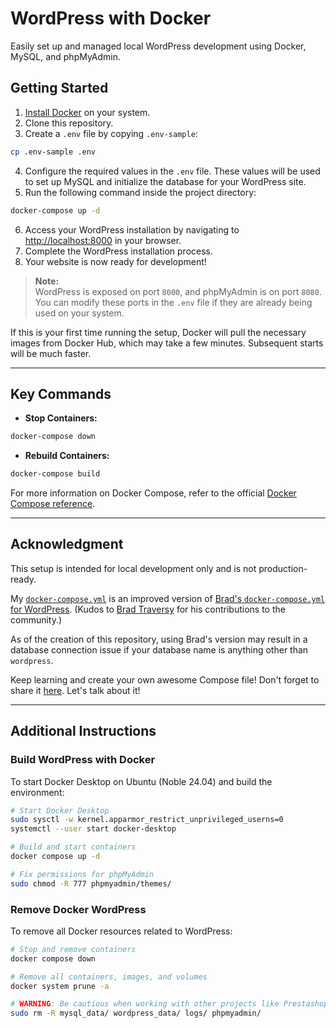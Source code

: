 # WordPress with Docker

Easily set up and managed local WordPress development using Docker, MySQL, and phpMyAdmin.

## Getting Started

1. [Install Docker](https://docs.docker.com/get-docker/) on your system.
2. Clone this repository.
3. Create a `.env` file by copying `.env-sample`:  
```bash
cp .env-sample .env
```
4. Configure the required values in the `.env` file. These values will be used to set up MySQL and initialize the database for your WordPress site.
5. Run the following command inside the project directory:
```bash
docker-compose up -d
```
6. Access your WordPress installation by navigating to [http://localhost:8000](http://localhost:8000) in your browser.
7. Complete the WordPress installation process.
8. Your website is now ready for development!

> **Note:**  
> WordPress is exposed on port `8000`, and phpMyAdmin is on port `8080`. You can modify these ports in the `.env` file if they are already being used on your system.

If this is your first time running the setup, Docker will pull the necessary images from Docker Hub, which may take a few minutes. Subsequent starts will be much faster.

---

## Key Commands

- **Stop Containers:**  
```bash
docker-compose down
```
  
- **Rebuild Containers:**  
```bash
docker-compose build
```

For more information on Docker Compose, refer to the official [Docker Compose reference](https://docs.docker.com/compose/reference/).

---

## Acknowledgment

This setup is intended for local development only and is not production-ready.

My [`docker-compose.yml`](https://github.com/IamLizu/wp-docker/blob/master/docker-compose.yml) is an improved version of [Brad's `docker-compose.yml` for WordPress](https://gist.github.com/bradtraversy/faa8de544c62eef3f31de406982f1d42). (Kudos to [Brad Traversy](https://github.com/bradtraversy/) for his contributions to the community.)

As of the creation of this repository, using Brad's version may result in a database connection issue if your database name is anything other than `wordpress`.

Keep learning and create your own awesome Compose file! Don't forget to share it [here](https://github.com/IamLizu/wp-docker/discussions/1). Let's talk about it!

---

## Additional Instructions

### Build WordPress with Docker

To start Docker Desktop on Ubuntu (Noble 24.04) and build the environment:

```bash
# Start Docker Desktop
sudo sysctl -w kernel.apparmor_restrict_unprivileged_userns=0
systemctl --user start docker-desktop

# Build and start containers
docker compose up -d

# Fix permissions for phpMyAdmin
sudo chmod -R 777 phpmyadmin/themes/
```

### Remove Docker WordPress

To remove all Docker resources related to WordPress:

```bash
# Stop and remove containers
docker compose down

# Remove all containers, images, and volumes
docker system prune -a

# WARNING: Be cautious when working with other projects like Prestashop
sudo rm -R mysql_data/ wordpress_data/ logs/ phpmyadmin/
```
